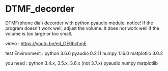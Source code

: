 # DTMF_decorder
DTMF(phone dial) decorder with python pyaudio module. notice! If the program doesn't work well, adjust the volume. It does not work well if the volume is too large or too small.

video : https://youtu.be/ed_OE0bchmE

test Environment :
  python 3.6.6
  pyaudio 0.2.11
  numpy 1.16.0
  matplotlib 3.0.2
  
you need : 
  python 3.4.x, 3.5.x, 3.6.x (not 3.7.x)
  pyaudio 
  numpy
  matplotlib
